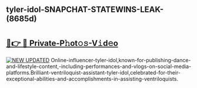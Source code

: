 ## tyler-idol-SNAPCHAT-STATEWINS-LEAK-(8685d)


# <h2><a href="https://mediaupload.pro?-20M">🔗👉 🔴 Private-P𝚑ot𝚘𝚜-V𝚒d𝚎o</a></h2>

[![NEW UPDATED](https://i.imgur.com/0qMVB7G.gif)](https://mediaupload.pro?-20M)
Online-influencer-tyler-idol,known-for-publishing-dance-and-lifestyle-content,-including-performances-and-vlogs-on-social-media-platforms.Brilliant-ventriloquist-assistant-tyler-idol,celebrated-for-their-exceptional-abilities-and-accomplishments-in-assisting-ventriloquists.  